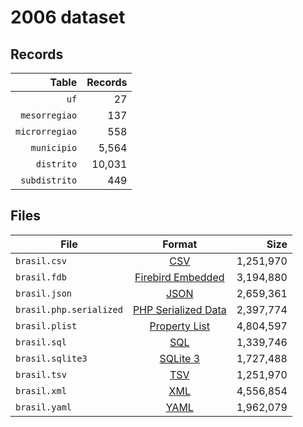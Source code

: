# 2006 dataset

## Records

|          Table | Records |
| --------------:| -------:|
|           `uf` |      27 |
|  `mesorregiao` |     137 |
| `microrregiao` |     558 |
|    `municipio` |   5,564 |
|     `distrito` |  10,031 |
|  `subdistrito` |     449 |

## Files

| File                    | Format                                                                                          |      Size |
| ----------------------- |:-----------------------------------------------------------------------------------------------:| ---------:|
| `brasil.csv`            | [CSV](https://en.wikipedia.org/wiki/Comma-separated_values)                                     | 1,251,970 |
| `brasil.fdb`            | [Firebird Embedded](https://en.wikipedia.org/wiki/Embedded_database#Firebird_Embedded)          | 3,194,880 |
| `brasil.json`           | [JSON](https://en.wikipedia.org/wiki/JSON)                                                      | 2,659,361 |
| `brasil.php.serialized` | [PHP Serialized Data](https://en.wikipedia.org/wiki/Serialization#Programming_language_support) | 2,397,774 |
| `brasil.plist`          | [Property List](https://en.wikipedia.org/wiki/Property_list)                                    | 4,804,597 |
| `brasil.sql`            | [SQL](https://en.wikipedia.org/wiki/SQL)                                                        | 1,339,746 |
| `brasil.sqlite3`        | [SQLite 3](https://en.wikipedia.org/wiki/SQLite)                                                | 1,727,488 |
| `brasil.tsv`            | [TSV](https://en.wikipedia.org/wiki/Tab-separated_values)                                       | 1,251,970 |
| `brasil.xml`            | [XML](https://en.wikipedia.org/wiki/XML)                                                        | 4,556,854 |
| `brasil.yaml`           | [YAML](https://en.wikipedia.org/wiki/YAML)                                                      | 1,962,079 |
